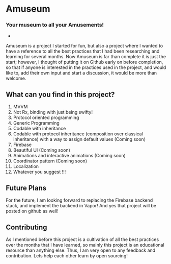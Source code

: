 #  Amuseum

### Your museum to all your Amusements!
-

Amuseum is a project I started for fun, but also a project where I wanted to have a reference to all the best practices that I had been researching and learning  for several months. 
Now Amuseum is far than complete it is just the start; however, I thought of putting it on Github early on before completion, so that if anyone is interested in the practices used in the project,
and would like to, add their own input and start a discussion, it would be more than welcome.


## What can you find in this project?

1. MVVM
2. Not Rx, binding with just being swifty!
3. Protocol oriented programming
4. Generic Programming
5. Codable with inheritance
6. Codable with protocol inheritance (composition over classical inheritance)  with a way to assign default values (Coming soon)
7. Firebase
8. Beautiful UI (Coming soon)
9. Animations and interactive animations (Coming soon)
10. Coordinator pattern (Coming soon)
11. Localization
12. Whatever you suggest !!!


## Future Plans

For the future, I am looking forward to replacing the Firebase backend stack, and implement the backend in Vapor! And yes that project will be posted on github as well!

## Contributing

As I mentioned before this project is a cultivation of all the best practices over the months that I have learned, so mainly this project is an educational resource than anything else.
Thus, I am very open to any feedback and contribution. Lets help each other learn by open sourcing!


